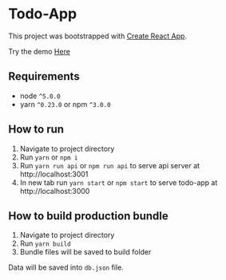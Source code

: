 # Todo-App

This project was bootstrapped with [Create React App](https://github.com/facebookincubator/create-react-app).

Try the demo [Here](http://react-redux-rx-todo-app.dhianpratama.com)

## Requirements
* node `^5.0.0`
* yarn `^0.23.0` or npm `^3.0.0`

## How to run
1. Navigate to project directory
2. Run `yarn` or `npm i`
2. Run `yarn run api` or `npm run api` to serve api server at http://localhost:3001
3. In new tab run `yarn start` or `npm start` to serve todo-app at http://localhost:3000

## How to build production bundle
1. Navigate to project directory
2. Run `yarn build`
3. Bundle files will be saved to build folder

Data will be saved into `db.json` file.
